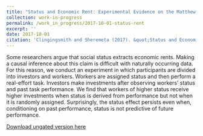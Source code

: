 ```yaml
---
title: "Status and Economic Rent: Experimental Evidence on the Matthew Effect"
collection: work-in-progress
permalink: /work_in_progress/2017-10-01-status-rent
excerpt: ''
date: 2017-10-01
citation: 'Clingingsmith and Sheremeta (2017). &quot;Status and Economic Rent: Experimental Evidence on the Matthew Effect&quot; <i>Unpublished Ms.</i>'
---
```

Some researchers argue that social status extracts economic rents. Making a causal inference about this claim is difficult with naturally occurring data. For this reason, we conduct an experiment in which participants are divided into investors and workers. Workers are assigned status and then perform a real-effort task. Investors make investments after observing workers’ status and past task performance. We find that workers of higher status receive higher investments when status is derived from performance but not when it is randomly assigned. Surprisingly, the status effect persists even when, conditioning on past performance, status is not predictive of future performance.

[Download ungated version here](https://osf.io/preprints/socarxiv/evwpa/)

